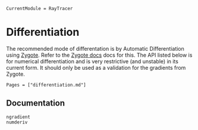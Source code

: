 ```@meta
CurrentModule = RayTracer
```

# Differentiation

The recommended mode of differentation is by Automatic Differentiation using [Zygote](https://github.com/FluxML/Zygote.jl).
Refer to the [Zygote docs](http://fluxml.ai/Zygote.jl/dev/#Taking-Gradients-1) docs for this. The API listed below
is for numerical differentiation and is very restrictive (and unstable) in its current form. It should only be used as a
validation for the gradients from Zygote.

```@index
Pages = ["differentiation.md"]
```

## Documentation

```@docs
ngradient
numderiv
```
